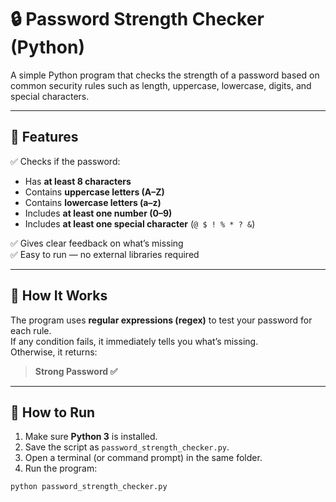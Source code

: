 # 🔒 Password Strength Checker (Python)

A simple Python program that checks the strength of a password based on common security rules such as length, uppercase, lowercase, digits, and special characters.

---

## 📘 Features

✅ Checks if the password:
- Has **at least 8 characters**
- Contains **uppercase letters (A–Z)**
- Contains **lowercase letters (a–z)**
- Includes **at least one number (0–9)**
- Includes **at least one special character** (`@ $ ! % * ? &`)

✅ Gives clear feedback on what’s missing  
✅ Easy to run — no external libraries required  

---

## 🧠 How It Works

The program uses **regular expressions (regex)** to test your password for each rule.  
If any condition fails, it immediately tells you what’s missing.  
Otherwise, it returns:  
> **Strong Password ✅**

---

## 🚀 How to Run

1. Make sure **Python 3** is installed.  
2. Save the script as `password_strength_checker.py`.  
3. Open a terminal (or command prompt) in the same folder.
4. Run the program:

```bash
python password_strength_checker.py
